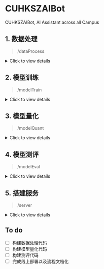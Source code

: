 # CUHKSZAIBot
CUHKSZAIBot, AI Assistant across all Campus


## 1. 数据处理

> /dataProcess


<details>
  <summary>Click to view details</summary>
  
  ### 元数据组成

  <details>
  <summary>Click to view details</summary>

  - general: 增强性能的通用语料
  - school_chat_raw: 由校内工作人员亲自书写或收集的对话
  - school_wiki_raw: 前序工作积累的wiki文档
  - school_doc_raw: 一些校园指导手册和文档

  </details>


  ### 目标数据组成

  <details>
  <summary>Click to view details</summary>

  - general: 增强性能的通用语料
  - school_chat: 基于由校内工作人员亲自书写或收集的对话，由AI模型构造的多样问答集。
  - school_wiki: 基于整理好的校内wiki，由AI模型构造的多样问答集。
  - school_rag: 基于school_wiki,school_chat和general，由AI模型加规则构建的rag多样问答集。

  </details>

  ### 数据处理注意事项

  <details>
  <summary>Click to view details</summary>

  - 首先将所有数据统一处理为school_wiki_raw的形式。
    - 保证格式工整，无语法错误。 
  - 基于由校内工作人员亲自书写或收集的对话，由AI模型构造多样问答集school_chat。
    - 尽可能多的造复杂的问题，生活化的问题以及多轮有场景的问题，一个数据项造5-10条左右。
  - 基于整理好的校内wiki，由AI模型构造多样问答集school_wiki。
    - 一个数据项造3条左右。
  - 基于school_wiki, school_chat和general，由AI模型加规则构建rag多样问答集school_rag。
    - 构造时考虑鲁棒性训练(检索错误、无关以及没有检索出信息的情况)。
    - 检索出的文本由特殊标识包围。
    - 构造一些错误的相似但错误的人名或者其他攻击样例，训练模型拒绝回答。

  </details>


  ### 数据处理和构造代码

  <details>
  <summary>Click to view details</summary>

  - 格式化school_doc_raw
    ```bash
    bash 
    ```

  - 扩展school_chat_raw
    ```bash
    bash 
    ```

  - 问答化school_wiki_raw
    ```bash
    bash 
    ```

  - 构造school_rag
    ```bash
    bash 
    ```

  </details>

  

  #### 测试集划分以及训练集整合

  <details>
  <summary>Click to view details</summary>

  - 抽10%作为测试集
  - 从general中抽取10%作为general_replay

  </details>

</details>





## 2. 模型训练

> /modelTrain

<details>
  <summary>Click to view details</summary>

  - 训练数据构造

    ```bash
    bash /modelTrain/modelTrain_DataProcess.sh
    ```

    ```python
    self.data_priority = {
        'general': 16,
        'school_wiki': 4,
        'school_chat': 4,
        'general_replay': 2,
        'school_rag': 2,
    }
    # 优先级高的先训练
            
    self.data_epoch = {
        'general': 1,
        'school_wiki': 1,
        'school_chat': 1,
        'general_replay': 2,
        'school_rag': 2,
    }
    # 训练时出现的次数
    ```

    
    

- 模型训练
  
  ```bash
  bash /modelTrain/modelTrain_SingleNode.sh
  ```

</details>


## 3. 模型量化

> /modelQuant

<details>
  <summary>Click to view details</summary>

```bash
bash 
```
</details>

## 4. 模型测评

> /modelEval

<details>
  <summary>Click to view details</summary>

```bash
bash 
```
</details>


## 5. 搭建服务

> /server

<details>
  <summary>Click to view details</summary>

### 目录介绍

- /server/api: 模型API服务拉起(包含RAG逻辑) 
- /server/core: 基于OpenWebUI的前端逻辑 
- /server/db: RAG数据库(school_wiki_raw)

### 搭建服务

</details>






## To do

- [ ] 构建数据处理代码
- [ ] 构建模型量化代码
- [ ] 构建测评代码
- [ ] 完成线上部署以及流程文档化
